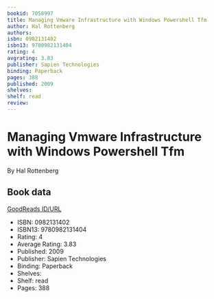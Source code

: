 ```yaml
---
bookid: 7058997
title: Managing Vmware Infrastructure with Windows Powershell Tfm
author: Hal Rottenberg
authors: 
isbn: 0982131402
isbn13: 9780982131404
rating: 4
avgrating: 3.83
publisher: Sapien Technologies
binding: Paperback
pages: 388
published: 2009
shelves: 
shelf: read
review: 
---
```


# Managing Vmware Infrastructure with Windows Powershell Tfm

By Hal Rottenberg

## Book data

[GoodReads ID/URL](https://www.goodreads.com/book/show/7058997)

- ISBN: 0982131402
- ISBN13: 9780982131404
- Rating: 4
- Average Rating: 3.83
- Published: 2009
- Publisher: Sapien Technologies
- Binding: Paperback
- Shelves: 
- Shelf: read
- Pages: 388

